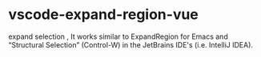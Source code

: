 # vscode-expand-region-vue
expand selection , It works similar to ExpandRegion for Emacs and “Structural Selection” (Control-W) in the JetBrains IDE's (i.e. IntelliJ IDEA).
